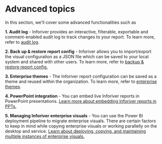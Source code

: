 # Advanced topics

In this section, we'll cover some advanced functionalities such as

**1. Audit log** - Inforiver provides an interactive, filterable, exportable and comment-enabled audit log to track changes to your report. To learn more, refer to [audit log](audit-log.md).

**2. Back up & restore report config** - Inforiver allows you to import/export the visual configuration as a JSON file which can be saved to your local system and shared with other users. To learn more, refer to [backup & restore report config](export-and-import-reports-backup.md)[.](../admin-console/)

**3. Enterprise themes** - The Inforiver report configuration can be saved as a theme and reused within the organization. To learn more, refer to [enterprise themes](wrieback-matrix-themes.md).

**4. PowerPoint integration** - You can embed live Inforiver reports in PowerPoint presentations. [Learn more about embedding Inforiver reports in PPTs.](powerpoint-integration.md)

**5. Managing Inforiver enterprise visuals** - You can use the Power BI deployment pipeline to migrate enterprise visuals. There are certain factors to keep in mind while copying enterprise visuals or working parallelly on the desktop and service.  [Learn about deploying, copying, and maintaining multiple instances of enterprise visuals. ](../working-with-inforiver/15.-managing-inforiver-writeback-matrix-visuals/)
